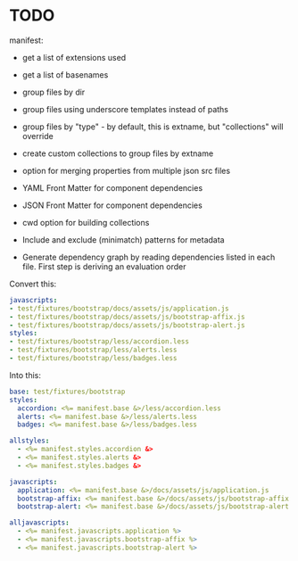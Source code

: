 # TODO

manifest:
- get a list of extensions used
- get a list of basenames
- group files by dir
- group files using underscore templates instead of paths
- group files by "type" - by default, this is extname, but "collections" will override
- create custom collections to group files by extname

- option for merging properties from multiple json src files
- YAML Front Matter for component dependencies
- JSON Front Matter for component dependencies
- cwd option for building collections
- Include and exclude (minimatch) patterns for metadata


- Generate dependency graph by reading dependencies listed in each file. First step is deriving an evaluation order


Convert this:

``` yaml
javascripts: 
- test/fixtures/bootstrap/docs/assets/js/application.js
- test/fixtures/bootstrap/docs/assets/js/bootstrap-affix.js
- test/fixtures/bootstrap/docs/assets/js/bootstrap-alert.js
styles: 
- test/fixtures/bootstrap/less/accordion.less
- test/fixtures/bootstrap/less/alerts.less
- test/fixtures/bootstrap/less/badges.less
```

Into this:
``` yaml
base: test/fixtures/bootstrap
styles: 
  accordion: <%= manifest.base &>/less/accordion.less 
  alerts: <%= manifest.base &>/less/alerts.less 
  badges: <%= manifest.base &>/less/badges.less

allstyles:
  - <%= manifest.styles.accordion &>
  - <%= manifest.styles.alerts &>
  - <%= manifest.styles.badges &>

javascripts: 
  application: <%= manifest.base &>/docs/assets/js/application.js
  bootstrap-affix: <%= manifest.base &>/docs/assets/js/bootstrap-affix.js
  bootstrap-alert: <%= manifest.base &>/docs/assets/js/bootstrap-alert.js

alljavascripts: 
  - <%= manifest.javascripts.application %>
  - <%= manifest.javascripts.bootstrap-affix %>
  - <%= manifest.javascripts.bootstrap-alert %>
```
